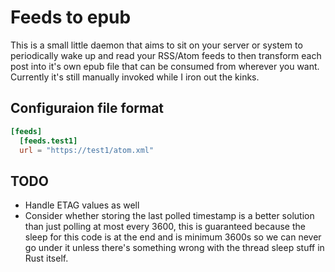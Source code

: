 # Feeds to epub

This is a small little daemon that aims to sit on your server or system to periodically wake up and read your RSS/Atom feeds to then transform each post into it's own epub file that can be consumed from wherever you want.
Currently it's still manually invoked while I iron out the kinks.

## Configuraion file format

```toml
[feeds]
  [feeds.test1]
  url = "https://test1/atom.xml"
```

## TODO

* Handle ETAG values as well
* Consider whether storing the last polled timestamp is a better solution than just polling at most every 3600, this is guaranteed because the sleep for this code is at the end and is minimum 3600s so we can never go under it unless there's something wrong with the thread sleep stuff in Rust itself.

